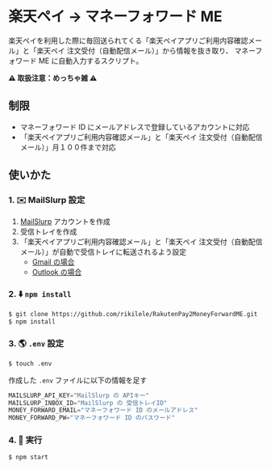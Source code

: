 # 楽天ペイ → マネーフォワード ME

楽天ペイを利用した際に毎回送られてくる「楽天ペイアプリご利用内容確認メール」と「楽天ペイ 注文受付（自動配信メール）」から情報を抜き取り、
マネーフォワード ME に自動入力するスクリプト。

**⚠️ 取扱注意：めっちゃ雑 ⚠️**

## 制限

- マネーフォワード ID にメールアドレスで登録しているアカウントに対応
- 「楽天ペイアプリご利用内容確認メール」と「楽天ペイ 注文受付（自動配信メール）」月１００件まで対応

## 使いかた

### 1. ✉️ MailSlurp 設定

1. [MailSlurp](https://docs.mailslurp.com/) アカウントを作成
1. 受信トレイを作成
1. 「楽天ペイアプリご利用内容確認メール」と「楽天ペイ 注文受付（自動配信メール）」が自動で受信トレイに転送されるよう設定
    - [Gmail の場合](https://support.google.com/mail/answer/10957)
    - [Outlook の場合](https://support.microsoft.com/en-us/office/turn-on-automatic-forwarding-in-outlook-7f2670a1-7fff-4475-8a3c-5822d63b0c8e)

### 2. ⬇️ `npm install`

```sh
$ git clone https://github.com/rikilele/RakutenPay2MoneyForwardME.git
$ npm install
```

### 3. 🌎 `.env` 設定

```sh
$ touch .env
```

作成した `.env` ファイルに以下の情報を足す

```js
MAILSLURP_API_KEY="MailSlurp の APIキー"
MAILSLURP_INBOX_ID="MailSlurp の 受信トレイID"
MONEY_FORWARD_EMAIL="マネーフォワード ID のメールアドレス"
MONEY_FORWARD_PW="マネーフォワード ID のパスワード"
```

### 4. 🏃 実行

```sh
$ npm start
```

